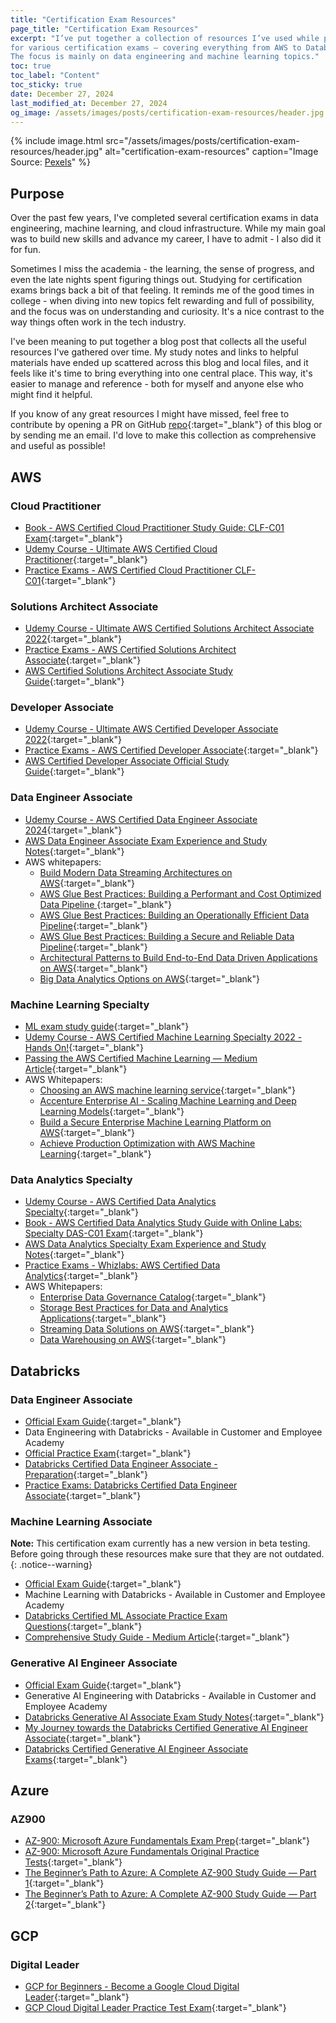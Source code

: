 ```yaml
---
title: "Certification Exam Resources"
page_title: "Certification Exam Resources"
excerpt: "I’ve put together a collection of resources I’ve used while preparing
for various certification exams – covering everything from AWS to Databricks.
The focus is mainly on data engineering and machine learning topics."
toc: true
toc_label: "Content"
toc_sticky: true
date: December 27, 2024
last_modified_at: December 27, 2024
og_image: /assets/images/posts/certification-exam-resources/header.jpg
---
```


{% include image.html
    src="/assets/images/posts/certification-exam-resources/header.jpg"
    alt="certification-exam-resources"
    caption="Image Source: <a href='https://www.pexels.com/' target='_blank'>Pexels</a>"
%}

## Purpose

Over the past few years, I've completed several certification exams in data
engineering, machine learning, and cloud infrastructure. While my main
goal was to build new skills and advance my career, I have to admit - I also
did it for fun.

Sometimes I miss the academia - the learning, the sense of progress, and even
the late nights spent figuring things out. Studying for certification exams
brings back a bit of that feeling. It reminds me of the good times in college - 
when diving into new topics felt rewarding and full of possibility, and the
focus was on understanding and curiosity. It's a nice contrast to the way
things often work in the tech industry.

I've been meaning to put together a blog post that collects all the useful
resources I've gathered over time. My study notes and links to helpful
materials have ended up scattered across this blog and local files, and it
feels like it's time to bring everything into one central place. This way,
it's easier to manage and reference - both for myself and anyone else who
might find it helpful.

If you know of any great resources I might have missed, feel free to contribute
by opening a PR on GitHub
[repo](https://github.com/VladimirSiv/VladimirSiv.github.io){:target="\_blank"}
of this blog or by sending me an email. I'd love to make this collection as
comprehensive and useful as possible!

## AWS

### Cloud Practitioner

- [Book - AWS Certified Cloud Practitioner Study Guide: CLF-C01 Exam](https://www.amazon.com/Certified-Cloud-Practitioner-Study-Guide/dp/1119490707){:target="\_blank"}
- [Udemy Course - Ultimate AWS Certified Cloud Practitioner](https://www.udemy.com/course/aws-certified-cloud-practitioner-new/){:target="\_blank"}
- [Practice Exams - AWS Certified Cloud Practitioner CLF-C01](https://www.udemy.com/course/practice-exams-aws-certified-cloud-practitioner/){:target="\_blank"}


### Solutions Architect Associate

- [Udemy Course - Ultimate AWS Certified Solutions Architect Associate 2022](https://www.udemy.com/course/aws-certified-solutions-architect-associate-saa-c02/){:target="\_blank"}
- [Practice Exams - AWS Certified Solutions Architect Associate](https://www.udemy.com/course/practice-exams-aws-certified-solutions-architect-associate/){:target="\_blank"}
- [AWS Certified Solutions Architect Associate Study Guide](https://www.amazon.com/Certified-Solutions-Architect-Study-Guide/dp/1119982626/131-0299426-2548039){:target="\_blank"}

### Developer Associate

- [Udemy Course - Ultimate AWS Certified Developer Associate 2022](https://www.udemy.com/course/aws-certified-developer-associate-dva-c01/){:target="\_blank"}
- [Practice Exams - AWS Certified Developer Associate](https://www.udemy.com/course/aws-certified-developer-associate-practice-tests-dva-c01/){:target="\_blank"}
- [AWS Certified Developer Associate Official Study Guide](https://www.amazon.com/Certified-Developer-Official-Study-Guide/dp/1119508193/131-0299426-2548039){:target="\_blank"}

### Data Engineer Associate

- [Udemy Course - AWS Certified Data Engineer Associate 2024](https://www.udemy.com/course/aws-data-engineer/){:target="\_blank"}
- [AWS Data Engineer Associate Exam Experience and Study Notes](https://www.vladsiv.com/aws-data-engineer-associate-exam-experience/){:target="\_blank"}
- AWS whitepapers:
    - [Build Modern Data Streaming Architectures on AWS](https://docs.aws.amazon.com/whitepapers/latest/build-modern-data-streaming-analytics-architectures/build-modern-data-streaming-analytics-architectures.html){:target="\_blank"}
    - [AWS Glue Best Practices: Building a Performant and Cost Optimized Data Pipeline ](https://docs.aws.amazon.com/whitepapers/latest/aws-glue-best-practices-build-performant-data-pipeline/aws-glue-best-practices-build-performant-data-pipeline.html){:target="\_blank"}
    - [AWS Glue Best Practices: Building an Operationally Efficient Data Pipeline](https://docs.aws.amazon.com/whitepapers/latest/aws-glue-best-practices-build-efficient-data-pipeline/aws-glue-best-practices-build-efficient-data-pipeline.html){:target="\_blank"}
    - [AWS Glue Best Practices: Building a Secure and Reliable Data Pipeline](https://docs.aws.amazon.com/whitepapers/latest/aws-glue-best-practices-build-secure-data-pipeline/aws-glue-best-practices-build-secure-data-pipeline.html){:target="\_blank"}
    - [Architectural Patterns to Build End-to-End Data Driven Applications on AWS](https://docs.aws.amazon.com/whitepapers/latest/build-e2e-data-driven-applications/build-e2e-data-driven-applications.html){:target="\_blank"}
    - [Big Data Analytics Options on AWS](https://docs.aws.amazon.com/whitepapers/latest/big-data-analytics-options/welcome.html){:target="\_blank"}


### Machine Learning Specialty

- [ML exam study guide](https://www.mlexam.com/){:target="\_blank"}
- [Udemy Course - AWS Certified Machine Learning Specialty 2022 - Hands On!](https://www.udemy.com/course/aws-machine-learning/){:target="\_blank"}
- [Passing the AWS Certified Machine Learning — Medium Article](https://collin-smith.medium.com/passing-the-aws-machine-learning-specialty-certification-in-2024-adcf358c29b3){:target="\_blank"}
- AWS Whitepapers:
    - [Choosing an AWS machine learning service](https://docs.aws.amazon.com/decision-guides/latest/machine-learning-on-aws-how-to-choose/guide.html){:target="\_blank"}
    - [Accenture Enterprise AI - Scaling Machine Learning and Deep Learning Models](https://docs.aws.amazon.com/whitepapers/latest/accenture-ai-scaling-ml-and-deep-learning-models/accenture-ai-scaling-ml-and-deep-learning-models.html){:target="\_blank"}
    - [Build a Secure Enterprise Machine Learning Platform on AWS](https://docs.aws.amazon.com/whitepapers/latest/build-secure-enterprise-ml-platform/build-secure-enterprise-ml-platform.html){:target="\_blank"}
    - [Achieve Production Optimization with AWS Machine Learning](https://d1.awsstatic.com/whitepapers/achieve-production-optimization-with-aws-ml.pdf){:target="\_blank"}

### Data Analytics Specialty

- [Udemy Course - AWS Certified Data Analytics Specialty](https://www.udemy.com/course/aws-data-analytics/){:target="\_blank"}
- [Book - AWS Certified Data Analytics Study Guide with Online Labs: Specialty DAS-C01 Exam](https://www.amazon.com/dp/1119819458/ref=emc_b_5_t){:target="\_blank"}
- [AWS Data Analytics Specialty Exam Experience and Study Notes](https://www.vladsiv.com/aws-data-analytics-exam-experience/){:target="\_blank"}
- [Practice Exams - Whizlabs: AWS Certified Data Analytics](https://www.whizlabs.com/aws-certified-data-analytics-specialty/){:target="\_blank"}
- AWS Whitepapers:
    - [Enterprise Data Governance Catalog](https://docs.aws.amazon.com/whitepapers/latest/enterprise-data-governance-catalog/enterprise-data-governance-catalog.html){:target="\_blank"}
    - [Storage Best Practices for Data and Analytics Applications](https://docs.aws.amazon.com/whitepapers/latest/building-data-lakes/building-data-lake-aws.html){:target="\_blank"}
    - [Streaming Data Solutions on AWS](https://docs.aws.amazon.com/whitepapers/latest/streaming-data-solutions-amazon-kinesis/welcome.html){:target="\_blank"}
    - [Data Warehousing on AWS](https://docs.aws.amazon.com/whitepapers/latest/data-warehousing-on-aws/data-warehousing-on-aws.html){:target="\_blank"}


## Databricks

### Data Engineer Associate

- [Official Exam Guide](https://www.databricks.com/sites/default/files/2024-06/databricks-certified-data-engineer-associate-exam-guide.pdf){:target="\_blank"}
- Data Engineering with Databricks - Available in Customer and Employee Academy
- [Official Practice Exam](https://files.training.databricks.com/assessments/practice-exams/PracticeExam-DataEngineerAssociate.pdf){:target="\_blank"}
- [Databricks Certified Data Engineer Associate - Preparation](https://www.udemy.com/course/databricks-certified-data-engineer-associate){:target="\_blank"}
- [Practice Exams: Databricks Certified Data Engineer Associate](https://www.udemy.com/course/practice-exams-databricks-certified-data-engineer-associate){:target="\_blank"}

### Machine Learning Associate

**Note:** This certification exam currently has a new version in beta testing.
Before going through these resources make sure that they are not outdated.
{: .notice--warning}

- [Official Exam Guide](https://www.databricks.com/sites/default/files/2024-10/databricks-certified-machine-learning-associate-exam-guide-interrim.pdf){:target="\_blank"}
- Machine Learning with Databricks - Available in Customer and Employee Academy
- [Databricks Certified ML Associate Practice Exam Questions](https://www.udemy.com/course/databricks-certified-machine-learning-associate-practice-test){:target="\_blank"}
- [Comprehensive Study Guide - Medium Article](https://medium.com/@chandadipendu/databricks-machine-learning-associate-certification-a-comprehensive-study-guide-af766b69b832){:target="\_blank"}

### Generative AI Engineer Associate

- [Official Exam Guide](https://www.databricks.com/sites/default/files/2024-05/Databricks-Exam-Guide-Generative-AI-Engineer-Associate-Exam-Guide.pdf){:target="\_blank"}
- Generative AI Engineering with Databricks - Available in Customer and Employee Academy
- [Databricks Generative AI Associate Exam Study Notes](https://www.vladsiv.com/databricks-genai-prep-notes/){:target="\_blank"}
- [My Journey towards the Databricks Certified Generative AI Engineer Associate](https://medium.com/@axel.schwanke/my-journey-towards-databricks-certified-generative-ai-engineer-associate-76c1aaced9f0){:target="\_blank"}
- [Databricks Certified Generative AI Engineer Associate Exams](https://www.udemy.com/course/databricks-certified-generative-ai-engineer-associate-exams){:target="\_blank"}


## Azure

### AZ900

- [AZ-900: Microsoft Azure Fundamentals Exam Prep](https://www.udemy.com/course/az900-azure/){:target="\_blank"}
- [AZ-900: Microsoft Azure Fundamentals Original Practice Tests](https://www.udemy.com/course/az900-azure-tests/){:target="\_blank"}
- [The Beginner’s Path to Azure: A Complete AZ-900 Study Guide — Part 1](https://medium.com/cyberdnevnik/the-beginners-path-to-azure-a-complete-az-900-study-guide-part-1-095a9478e4b1){:target="\_blank"}
- [The Beginner’s Path to Azure: A Complete AZ-900 Study Guide — Part 2](https://medium.com/cyberdnevnik/the-beginners-path-to-azure-a-complete-az-900-study-guide-part-2-ca93901415db){:target="\_blank"}

## GCP

### Digital Leader

- [GCP for Beginners - Become a Google Cloud Digital Leader](https://www.udemy.com/course/google-cloud-digital-leader-certification){:target="\_blank"}
- [GCP Cloud Digital Leader Practice Test Exam](https://www.udemy.com/course/latest-gcp-cdl-google-cloud-digital-leader-practice-exams-tests){:target="\_blank"}
